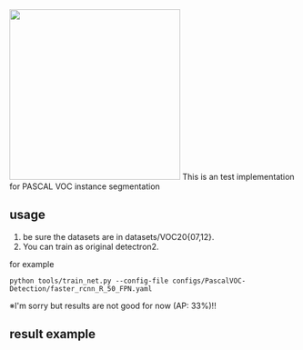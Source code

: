 <img src=".github/Detectron2-Logo-Horz.svg" width="300" >
This is an test implementation for PASCAL VOC instance segmentation

## usage

1. be sure the datasets are in datasets/VOC20{07,12}.
2. You can train as original detectron2.

for example
```
python tools/train_net.py --config-file configs/PascalVOC-Detection/faster_rcnn_R_50_FPN.yaml  
```
※I'm sorry but results are not good for now (AP: 33%)!!

## result example
